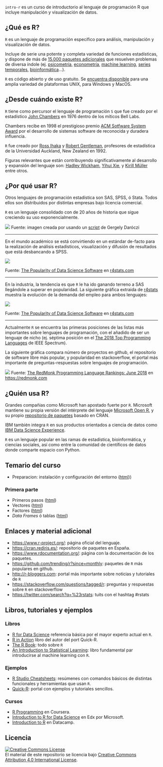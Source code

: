 `intro-r` es un curso de introductorio al lenguaje de programación R que
incluye manipulación y visualización de datos.

¿Qué es R?
----------

`R` es un lenguaje de programación específico para análisis,
manipulación y visualización de datos.

Incluye de serie una potente y completa variedad de funciones
estadísticas, y dispone de más de [15.000 paquetes
adicionales](https://www.rdocumentation.org/) que resuelven problemas de
diversa índole (ej.
[psicometría](https://www.rdocumentation.org/taskviews#Psychometrics),
[econometría](https://www.rdocumentation.org/taskviews#Econometrics),
[machine
learning](https://www.rdocumentation.org/taskviews#MachineLearning),
[series
temporales](https://www.rdocumentation.org/taskviews#TimeSeries),
[bioinformática](https://www.bioconductor.org/)…).

`R` es código abierto y de uso gratuito. Se [encuentra
disponible](https://www.r-project.org/) para una amplia variedad de
plataformas UNIX, para Windows y MacOS.

¿Desde cuándo existe R?
-----------------------

`R` tiene como percursor el lenguaje de programación `S` que fue creado
por el estadístico [John
Chambers](https://statistics.stanford.edu/people/john-chambers) en 1976
dentro de los míticos Bell Labs.

Chambers recibe en 1998 el prestigioso premio [ACM Sotfware System
Award](https://en.wikipedia.org/wiki/ACM_Software_System_Award) por el
desarrollo de sistemas software de reconocida y duradera influencia.

`R` fue creado por [Ross Ihaka](https://www.stat.auckland.ac.nz/~ihaka/)
y [Robert
Gentleman](https://en.wikipedia.org/wiki/Robert_Gentleman_(statistician)),
profesores de estadística de la Universidad Auckland, New Zealand en
1992.

Figuras relevantes que están contribuyendo significativamente al
desarrollo y expansión del lenguaje son: [Hadley
Wickham](http://hadley.nz/), [Yihui Xie](https://yihui.name/en/), y
[Kirill Müller](http://krlmlr.github.io/) entre otros.

¿Por qué usar R?
----------------

Otros lenguajes de programación estadística son SAS, SPSS, ó Stata.
Todos ellos son distribuidos por distintas empresas bajo licencia
comercial.

`R` es un lenguaje consolidado con de 20 años de historia que sigue
creciendo su uso exponencialmente.

![](https://gist.githubusercontent.com/daroczig/3cf06d6db4be2bbe3368/raw/d16b3da080c149c88b5fd9722d3c3c02e4c8644d/number-of-submitted-packages-to-CRAN.png)
Fuente: imagen creada por usando un
[script](https://gist.github.com/daroczig/3cf06d6db4be2bbe3368#file-get-data-r)
de Gergely Daróczi

------------------------------------------------------------------------

En el mundo académico se está convirtiendo en un estándar de-facto para
la realización de análisis estadísticos, visualización y difusión de
resultados que está desbancando a SPSS.

![](https://i0.wp.com/r4stats.com/wp-content/uploads/2017/06/Fig_2d_ScholarlyImpact2016.png)

Fuente: [The Popularity of Data Science
Software](http://r4stats.com/articles/popularity/) en
[r4stats.com](http://r4stats.com)

------------------------------------------------------------------------

En la industria, la tendencia es que `R` le ha ido ganando terreno a SAS
llegándole a superar en popularidad. La siguiente gráfica extraida de
[r4stats](http://r4stats.com) muestra la evolución de la demanda del
empleo para ambos lenguajes:

![](https://i1.wp.com/r4stats.com/wp-content/uploads/2017/02/Fig-1c-R-v-SAS-2017-02-18.png)

Fuente: [The Popularity of Data Science
Software](http://r4stats.com/articles/popularity/) en
[r4stats.com](http://r4stats.com)

------------------------------------------------------------------------

Actualmente `R` se encuentra las primeras posiciones de las listas más
importantes sobre lenguajes de programación, con el añadido de ser un
lenguaje de nicho (ej. séptima posición en el [The 2018 Top Programming
Languages](https://spectrum.ieee.org/at-work/innovation/the-2018-top-programming-languages)
de IEEE Spectrum).

La siguiente gráfica compara número de proyectos en github, el
repositorio de software libre más popular, y popularidad en
stackoverflow, el portal más importante de preguntas-respuestas sobre
lenguajes de programación.

![](http://sogrady-media.redmonk.com/sogrady/files/2018/08/lang.rank_.618-1.png)
Fuente: [The RedMonk Programming Language Rankings: June
2018](https://redmonk.com/sogrady/2018/08/10/language-rankings-6-18/) en
<https://redmonk.com>

¿Quién usa R?
-------------

Grandes compañias como Microsoft han apostado fuerte por `R`. Microsoft
mantiene su propia versión del intérprete del lenguaje [Microsoft Open
R](https://mran.microsoft.com/open), y su propio [repositorio de
paquetes](https://mran.microsoft.com/) basado en CRAN.

IBM también integra `R` en sus productos orientados a ciencia de datos
como [IBM Data Science Experience](IBM%20Data%20Science%20Experience).

`R` es un lenguaje popular en las ramas de estadística, bioinformática,
y ciencias sociales, así como entre la comunidad de científicos de datos
donde comparte espacio con Python.

Temario del curso
-----------------

-   Preparacion: instalación y configuración del entorno
    ([html](https://htmlpreview.github.io/?https://github.com/phaya/intro-r/blob/devel/00-setup.html)))

### Primera parte

-   Primeros pasos
    ([html](https://htmlpreview.github.io/?https://github.com/phaya/intro-r/blob/devel/01-basic-r.html))
-   Vectores
    ([html](https://htmlpreview.github.io/?https://github.com/phaya/intro-r/blob/devel/02-vector.html))
-   Factores
    ([html](https://htmlpreview.github.io/?https://github.com/phaya/intro-r/blob/devel/03-factor.html))
-   *Data Frames* ó tablas
    ([html](https://htmlpreview.github.io/?https://github.com/phaya/intro-r/blob/devel/04-dataframe.html))

Enlaces y material adicional
----------------------------

-   <https://www.r-project.org/>: página oficial del lenguaje.
-   <https://cran.rediris.es/>: repositorio de paquetes en España.
-   <https://www.rdocumentation.org/>: página con la documentación de
    los paquetes.
-   <https://github.com/trending/r?since=monthly>: paquetes de `R` más
    populares en github.
-   <http://r-bloggers.com>: portal más importante sobre noticias y
    tutoriales de `R`
-   <https://stackoverflow.com/questions/tagged/r>: preguntas y
    respuestas sobre `R` en stackoverflow
-   <https://twitter.com/search?q=%23rstats>: tuits con el hashtag
    \#rstats

Libros, tutoriales y ejemplos
-----------------------------

### Libros

-   [R for Data Science](http://r4ds.had.co.nz/) referencia básica por
    el mayor experto actual en `R`.
-   [R in Action](https://www.manning.com/books/r-in-action) libro del
    autor del port Quick-R.
-   [The R
    Book](https://www.cs.upc.edu/~robert/teaching/estadistica/TheRBook.pdf):
    todo sobre `R`
-   [An Introduction to Statistical
    Learning](http://www-bcf.usc.edu/~gareth/ISL/ISLR%20First%20Printing.pdf):
    libro fundamental par introducirse al machine learning con `R`.

### Ejemplos

-   [R Studio
    Cheatsheets](https://www.rstudio.com/resources/cheatsheets/):
    resúmenes con comandos básicos de distintas funcionales y
    herramientas que usan `R`.
-   [Quick-R](https://www.statmethods.net/index.html): portal con
    ejemplos y tutoriales sencillos.

### Cursos

-   [R Programming](https://www.coursera.org/learn/r-programming) en
    Coursera.
-   [Introduction to R for Data
    Science](https://www.edx.org/es/course/introduction-r-data-science)
    en Edx por Microsoft.
-   [Introduction to
    R](https://www.datacamp.com/courses/free-introduction-to-r) en
    Datacamp.

Licencia
--------

<a rel="license" href="http://creativecommons.org/licenses/by/4.0/"><img alt="Creative Commons License" style="border-width:0" src="https://i.creativecommons.org/l/by/4.0/88x31.png" /></a><br />El
material de este repositorio se licencia bajo
<a rel="license" href="http://creativecommons.org/licenses/by/4.0/">Creative
Commons Attribution 4.0 International License</a>.

